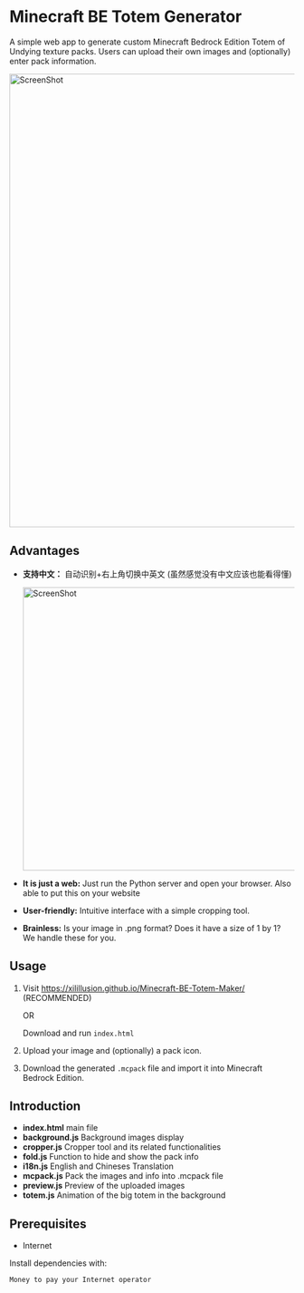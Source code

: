 # Minecraft BE Totem Generator
A simple web app to generate custom Minecraft Bedrock Edition Totem of Undying texture packs. Users can upload their own images and (optionally) enter pack information.

<img src="https://github.com/user-attachments/assets/0a1680bb-7063-49eb-b661-2eda316420e9" alt="ScreenShot" width="800"/>

## Advantages
- **支持中文：** 自动识别+右上角切换中英文 (虽然感觉没有中文应该也能看得懂)

  <img src="https://github.com/user-attachments/assets/1d8567b0-83ba-420d-bf02-86c9a3598e7d" alt="ScreenShot" width="500"/>

- **It is just a web:** Just run the Python server and open your browser. Also able to put this on your website
- **User-friendly:** Intuitive interface with a simple cropping tool.
- **Brainless:** Is your image in .png format? Does it have a size of 1 by 1? We handle these for you.

## Usage

1. Visit https://xilillusion.github.io/Minecraft-BE-Totem-Maker/ (RECOMMENDED)
   
   OR

   Download and run `index.html`
2. Upload your image and (optionally) a pack icon.
3. Download the generated `.mcpack` file and import it into Minecraft Bedrock Edition.

## Introduction
- **index.html** main file
- **background.js** Background images display
- **cropper.js** Cropper tool and its related functionalities
- **fold.js** Function to hide and show the pack info
- **i18n.js** English and Chineses Translation
- **mcpack.js** Pack the images and info into .mcpack file
- **preview.js** Preview of the uploaded images
- **totem.js** Animation of the big totem in the background

## Prerequisites
- Internet

Install dependencies with:
```bash
Money to pay your Internet operator
```

